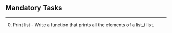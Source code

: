 ## Mandatory Tasks ##
***
0. Print list - Write a function that prints all the elements of a list_t list.
